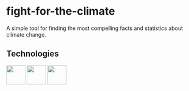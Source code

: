 # fight-for-the-climate

A simple tool for finding the most compelling facts and statistics about climate change.

## Technologies
<img src="https://cdn.pixabay.com/photo/2015/04/23/17/41/node-js-736399_960_720.png" height="50">
<img src="https://live.staticflickr.com/3701/19224697601_6b600f21eb.jpg" height="50">
<img src="https://webassets.mongodb.com/_com_assets/cms/MongoDB_Logo_FullColorBlack_RGB-4td3yuxzjs.png" height="50">
